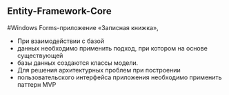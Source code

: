 ## Entity-Framework-Core
#Windows Forms-приложение «Записная книжка»,
- При взаимодействии с базой 
- данных необходимо применить подход, при котором на основе существующей 
- базы данных создаются классы модели. 
- Для решения архитектурных проблем при построении
- пользовательского интерфейса приложения необходимо применить паттерн MVP

